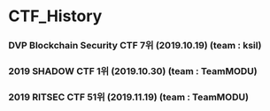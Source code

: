 # CTF_History

### DVP Blockchain Security CTF 7위 (2019.10.19) (team : ksil)
### 2019 SHADOW CTF 1위 (2019.10.30) (team : TeamMODU)
### 2019 RITSEC CTF 51위 (2019.11.19) (team : TeamMODU)
